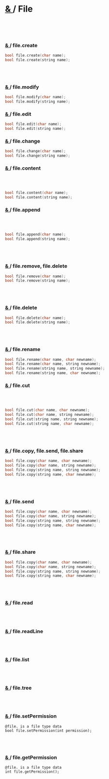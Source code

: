 # [ & ](#) / File

<br>
<br>  
<br>

### [ & ](#) / file.create

```c
bool file.create(char name);
bool file.create(string name);
```

<br>
<br>

### [ & ](#) / file.modify


```c
bool file.modify(char name);
bool file.modify(string name);
```

### [ & ](#) / file.edit


```c
bool file.edit(char name);
bool file.edit(string name);
```

### [ & ](#) / file.change


```c
bool file.change(char name);
bool file.change(string name);
```

### [ & ](#) / file.content

<br>
<br>

```c
bool file.content(char name);
bool file.content(string name);
```

### [ & ](#) / file.append

<br>
<br>

```c
bool file.append(char name);
bool file.append(string name);
```

<br>
<br>

### [ & ](#) / file.remove, file.delete

```c
bool file.remove(char name);
bool file.remove(string name);
```

<br>
<br>

### [ & ](#) /  file.delete

```c
bool file.delete(char name);
bool file.delete(string name);
```

<br>
<br>

### [ & ](#) / file.rename

```c
bool file.rename(char name, char newname);
bool file.rename(char name, string newname);
bool file.rename(string name, string newname);
bool file.rename(string name, char newname);
```

### [ & ](#) / file.cut

<br>
<br>

```c
bool file.cut(char name, char newname);
bool file.cut(char name, string newname);
bool file.cut(string name, string newname);
bool file.cut(string name, char newname);
```

<br>
<br>

### [ & ](#) / file.copy, file.send, file.share

```c
bool file.copy(char name, char newname);
bool file.copy(char name, string newname);
bool file.copy(string name, string newname);
bool file.copy(string name, char newname);
```

<br>
<br>

### [ & ](#) / file.send


```c
bool file.copy(char name, char newname);
bool file.copy(char name, string newname);
bool file.copy(string name, string newname);
bool file.copy(string name, char newname);
```

<br>
<br>

### [ & ](#) / file.share

```c
bool file.copy(char name, char newname);
bool file.copy(char name, string newname);
bool file.copy(string name, string newname);
bool file.copy(string name, char newname);
```

<br>  
<br>

### [ & ](#) /  file.read

<br>
<br>

### [ & ](#) / file.readLine

<br>
<br>

### [ & ](#) / file.list

<br>
<br>

### [ & ](#) / file.tree

<br>
<br>

### [ & ](#) / file.setPermission

```
@file. is a file type data
bool file.setPermission(int permission);
```

<br>
<br>

### [ & ](#) / file.getPermission

```
@file. is a file type data
int file.getPermission();
```

<br>
<br>
